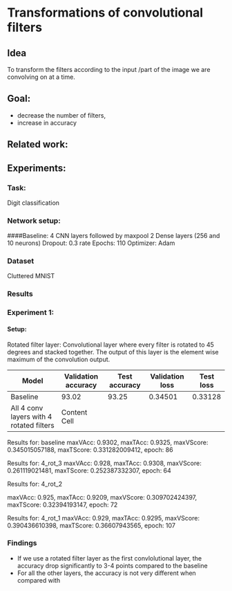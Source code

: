 # Transformations of convolutional filters 

## Idea 
To transform the filters according to the input /part of the image we are convolving on at a time.

## Goal:
- decrease the number of filters, 
- increase in accuracy

## Related work:


## Experiments:
### Task:
Digit classification

### Network setup: 
####Baseline:
4 CNN layers followed by maxpool
2 Dense layers (256 and 10 neurons)
Dropout: 0.3 rate
Epochs: 110
Optimizer: Adam

### Dataset 
Cluttered MNIST

### Results
### Experiment 1: 
#### Setup:
Rotated filter layer: Convolutional layer where every filter is rotated to 45 degrees and stacked together. The output of this layer is the element wise maximum of the convolution output.

| Model  | Validation accuracy | Test accuracy| Validation loss | Test loss
| ------------- | ------------- |-------------|-----------------|-----------|
|  Baseline  | 93.02  | 93.25 | 0.34501| 0.33128
| All 4 conv layers with 4 rotated filters  | Content Cell  |
Results for: baseline
maxVAcc: 0.9302, maxTAcc: 0.9325, maxVScore: 0.345015057188, maxTScore: 0.331282009412, epoch: 86

Results for: 4_rot_3
maxVAcc: 0.928, maxTAcc: 0.9308, maxVScore: 0.261119021481, maxTScore: 0.252387332307, epoch: 64

Results for: 4_rot_2

maxVAcc: 0.925, maxTAcc: 0.9209, maxVScore: 0.309702424397, maxTScore: 0.32394193147, epoch: 72

Results for: 4_rot_1
maxVAcc: 0.929, maxTAcc: 0.9295, maxVScore: 0.390436610398, maxTScore: 0.36607943565, epoch: 107

### Findings
- If we use a rotated filter layer as the first convlolutional layer, the accuracy drop significantly to 3-4 points compared to the baseline
- For all the other layers, the accuracy is not very different when compared with
